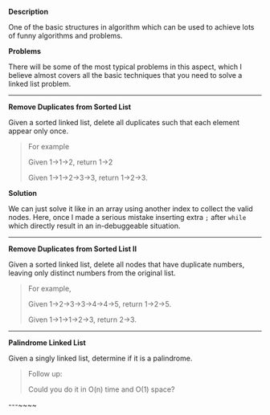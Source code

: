 **Description**

One of the basic structures in algorithm which can be used to achieve lots of funny algorithms and problems.

**Problems**

There will be some of the most typical problems in this aspect, which I believe almost covers all the basic techniques that you need to solve a linked list problem.

---

**Remove Duplicates from Sorted List**

Given a sorted linked list, delete all duplicates such that each element appear only once.

> For example
> 
> Given 1->1->2, return 1->2
> 
> Given 1->1->2->3->3, return 1->2->3.

**Solution**

We can just solve it like in an array using another index to collect the valid nodes. Here, once I made a serious mistake inserting extra `;` after `while` which directly result in an in-debuggeable situation.

---

**Remove Duplicates from Sorted List II**

Given a sorted linked list, delete all nodes that have duplicate numbers, leaving only distinct numbers from the original list.

>For example, 
> 
> Given 1->2->3->3->4->4->5, return 1->2->5.
> 
> Given 1->1->1->2->3, return 2->3.

---

**Palindrome Linked List**

Given a singly linked list, determine if it is a palindrome.

> Follow up:
> 
> Could you do it in O(n) time and O(1) space?

---~~~~




























